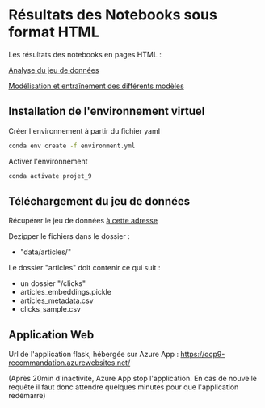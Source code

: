 # Résultats des Notebooks sous format HTML

Les résultats des notebooks en pages HTML :

<a href = https://deviluna29.github.io/oc_ingenieur-ia_p9/P09_00_notebook_analyse>Analyse du jeu de données</a>

<a href = https://deviluna29.github.io/oc_ingenieur-ia_p9/P09_01_notebook_modelisation>Modélisation et entraînement des différents modèles</a>

## Installation de l'environnement virtuel

Créer l'environnement à partir du fichier yaml
```bash
conda env create -f environment.yml
```

Activer l'environnement
```bash
conda activate projet_9
```

## Téléchargement du jeu de données

Récupérer le jeu de données <a href = https://www.kaggle.com/datasets/gspmoreira/news-portal-user-interactions-by-globocom/>à cette adresse</a>

Dezipper le fichiers dans le dossier : 

- "data/articles/"

Le dossier "articles" doit contenir ce qui suit :

- un dossier "/clicks"
- articles_embeddings.pickle
- articles_metadata.csv
- clicks_sample.csv

## Application Web

Url de l'application flask, hébergée sur Azure App : <a href = https://ocp9-recommandation.azurewebsites.net/>https://ocp9-recommandation.azurewebsites.net/</a>

(Après 20min d'inactivité, Azure App stop l'application. En cas de nouvelle requête il faut donc attendre quelques minutes pour que l'application redémarre)